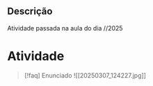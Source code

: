 ## Descrição

Atividade passada na aula do dia //2025

# Atividade

> [!faq] Enunciado
> ![[20250307_124227.jpg]]